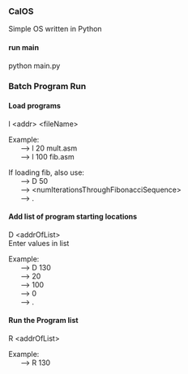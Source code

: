 ### CalOS
Simple OS written in Python

#### run main
python main.py

### Batch Program Run
#### Load programs  
l \<addr\> \<fileName\> 
  
Example:  
&nbsp;&nbsp;&nbsp;&nbsp;&nbsp; --> l 20 mult.asm  
&nbsp;&nbsp;&nbsp;&nbsp;&nbsp; --> l 100 fib.asm  
  
If loading fib, also use:  
 &nbsp;&nbsp;&nbsp;&nbsp;&nbsp; --> D 50  
 &nbsp;&nbsp;&nbsp;&nbsp;&nbsp; --> \<numIterationsThroughFibonacciSequence\>  
 &nbsp;&nbsp;&nbsp;&nbsp;&nbsp; --> .  
  
#### Add list of program starting locations
D \<addrOfList\>  
Enter values in list  
  
Example:  
&nbsp;&nbsp;&nbsp;&nbsp;&nbsp; --> D 130  
&nbsp;&nbsp;&nbsp;&nbsp;&nbsp; --> 20  
&nbsp;&nbsp;&nbsp;&nbsp;&nbsp; --> 100  
&nbsp;&nbsp;&nbsp;&nbsp;&nbsp; --> 0  
&nbsp;&nbsp;&nbsp;&nbsp;&nbsp; --> .  

#### Run the Program list
R \<addrOfList\>  
  
Example:  
&nbsp;&nbsp;&nbsp;&nbsp;&nbsp; --> R 130
